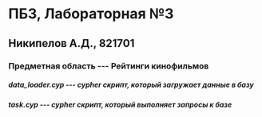 # ПБЗ, Лабораторная №3
## Никипелов А.Д., 821701
### Предметная область --- Рейтинги кинофильмов
##### **data_loader.cyp** --- cypher скрипт, который загружает данные в базу
##### **task.cyp** --- cypher скрипт, который выполняет запросы к базе